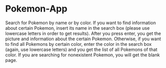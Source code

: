 # Pokemon-App
Search for Pokemon by name or by color. If you want to find information about certain Pokemon, insert its name in the search box (please use lowercase letters in order to get results). 
After you press enter, you get the picture and information about the certain Pokemon. 
Otherwise, if you want to find all Pokemons by certain color, enter the color in the search box (again, use lowercase letters) and you get the list of all Pokemons of that color.
If you are searching for nonexistent Pokemon, you will get the blank page.

